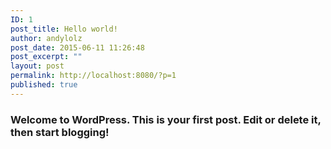 ```yaml
---
ID: 1
post_title: Hello world!
author: andylolz
post_date: 2015-06-11 11:26:48
post_excerpt: ""
layout: post
permalink: http://localhost:8080/?p=1
published: true
---
```

### Welcome to WordPress. This is your first post. Edit or delete it, then start blogging!